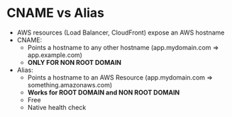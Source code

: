 # CNAME vs Alias

* AWS resources (Load Balancer, CloudFront) expose an AWS hostname
* CNAME:
  * Points a hostname to any other hostname (app.mydomain.com => app.example.com)
  * **ONLY FOR NON ROOT DOMAIN**
* Alias:
  * Points a hostname to an AWS Resource (app.mydomain.com => something.amazonaws.com)
  * **Works for ROOT DOMAIN and NON ROOT DOMAIN**
  * Free
  * Native health check
  